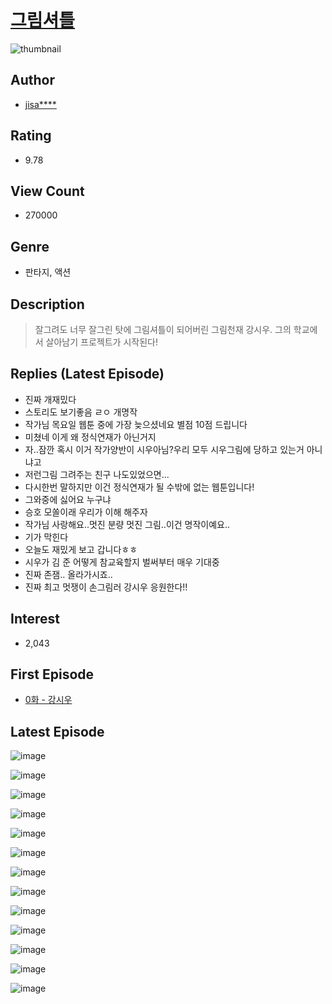 # [그림셔틀](https://comic.naver.com/bestChallenge/list?titleId=769388)
![thumbnail](https://image-comic.pstatic.net/user_contents_data/challenge_comic/2021/05/31/306764/thumbnail_202x16409bf048a_dee3_4d35_b54c_5e19eac478ab_00001823.JPEG)

## Author
- [jisa****](https://comic.naver.com/artistTitle?id=306764)

## Rating
- 9.78

## View Count
- 270000

## Genre
- 판타지, 액션

## Description
> 잘그려도 너무 잘그린 탓에 그림셔틀이 되어버린 그림천재 강시우. 그의 학교에서 살아남기 프로젝트가 시작된다!

## Replies (Latest Episode)
- 진짜 개재밌다
- 스토리도 보기좋음 ㄹㅇ 개명작
- 작가님 목요일 웹툰 중에 가장 늦으셨네요 별점 10점 드립니다
- 미쳤네 이게 왜 정식연재가 아닌거지
- 자..잠깐 혹시 이거 작가양반이 시우아님?우리 모두 시우그림에 당하고 있는거 아니냐고
- 저런그림 그려주는 친구 나도있었으면...
- 다시한번 말하지만 이건 정식연재가 될 수밖에 없는 웹툰입니다!
- 그와중에 싫어요 누구냐
- 승호 모쏠이래 우리가 이해 해주자
- 작가님 사랑해요..멋진 분량 멋진 그림..이건 명작이예요..
- 기가 막힌다
- 오늘도 재밌게 보고 갑니다ㅎㅎ
- 시우가 김 준 어떻게 참교육할지 벌써부터 매우 기대중
- 진짜 존잼.. 올라가시죠..
- 진짜 최고 멋쟁이 손그림러 강시우 응원한다!!

## Interest
- 2,043

## First Episode
- [0화 - 강시우](https://comic.naver.com/bestChallenge/detail?titleId=769388&no=1)

## Latest Episode
![image](https://image-comic.pstatic.net/user_contents_data/challenge_comic/2021/07/01/306764/upload_7233961019014603361.jpeg)

![image](https://image-comic.pstatic.net/user_contents_data/challenge_comic/2021/07/01/306764/upload_3760565283159684660.jpeg)

![image](https://image-comic.pstatic.net/user_contents_data/challenge_comic/2021/07/01/306764/upload_3473459921460422199.jpeg)

![image](https://image-comic.pstatic.net/user_contents_data/challenge_comic/2021/07/01/306764/upload_3545803186608103730.jpeg)

![image](https://image-comic.pstatic.net/user_contents_data/challenge_comic/2021/07/01/306764/upload_7076109809002046520.jpeg)

![image](https://image-comic.pstatic.net/user_contents_data/challenge_comic/2021/07/01/306764/upload_7147550374417740341.jpeg)

![image](https://image-comic.pstatic.net/user_contents_data/challenge_comic/2021/07/01/306764/upload_3991657535445021281.jpeg)

![image](https://image-comic.pstatic.net/user_contents_data/challenge_comic/2021/07/01/306764/upload_3618138944974501987.jpeg)

![image](https://image-comic.pstatic.net/user_contents_data/challenge_comic/2021/07/01/306764/upload_4136105889153246307.jpeg)

![image](https://image-comic.pstatic.net/user_contents_data/challenge_comic/2021/07/01/306764/upload_7365413097176445282.jpeg)

![image](https://image-comic.pstatic.net/user_contents_data/challenge_comic/2021/07/01/306764/upload_7305180759338334051.jpeg)

![image](https://image-comic.pstatic.net/user_contents_data/challenge_comic/2021/07/01/306764/upload_7161060091703342177.jpeg)

![image](https://image-comic.pstatic.net/user_contents_data/challenge_comic/2021/07/01/306764/upload_7364289606833168950.jpeg)
